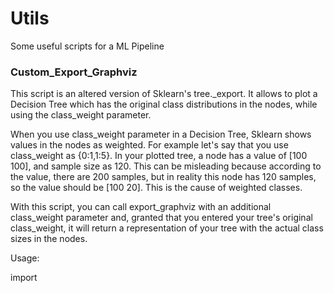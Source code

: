# Utils
Some useful scripts for a ML Pipeline
<h3> Custom_Export_Graphviz </h3>

This script is an altered version of Sklearn's tree._export. It allows to plot a Decision Tree which has the original class 
distributions in the nodes, while using the class_weight parameter. 

When you use class_weight parameter in a Decision Tree, Sklearn shows values in the nodes as weighted. For example let's say that you use
class_weight as {0:1,1:5}. In your plotted tree, a node has a value of [100 100], and sample size as 120. This can be misleading 
because according to the value, there are 200 samples, but in reality this node has 120 samples, so the value should be [100 20].
This is the cause of weighted classes. 

With this script, you can call export_graphviz with an additional class_weight parameter and, granted that you entered your tree's original 
class_weight, it will return a representation of your tree with the actual class sizes in the nodes.

Usage:

import 
